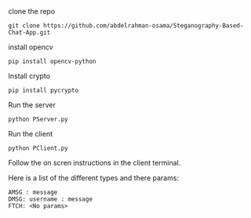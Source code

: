 

clone the repo
```
git clone https://github.com/abdelrahman-osama/Steganography-Based-Chat-App.git
```
install opencv
```
pip install opencv-python
```

Install crypto
```
pip install pycrypto
```
Run the server
```
python PServer.py
```

Run the client 
```
python PClient.py
```

Follow the on scren instructions in the client terminal.

Here is a list of the different types and there params:
```
AMSG : message
DMSG: username : message
FTCH: <No params>
```


